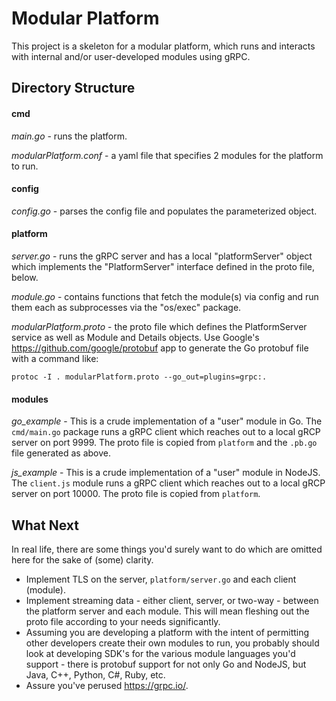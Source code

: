 # Modular Platform #

This project is a skeleton for a modular platform, which runs and interacts with internal and/or user-developed modules using gRPC. 

## Directory Structure ##

#### cmd ####
_main.go_ - runs the platform.

_modularPlatform.conf_ - a yaml file that specifies 2 modules for the platform to run.

#### config ####
_config.go_ - parses the config file and populates the parameterized object.

#### platform ####
_server.go_ - runs the gRPC server and has a local "platformServer" object which implements the "PlatformServer" interface defined in the proto file, below.

_module.go_ - contains functions that fetch the module(s) via config and run them each as subprocesses via the "os/exec" package.

_modularPlatform.proto_ - the proto file which defines the PlatformServer service as well as Module and Details objects. Use Google's https://github.com/google/protobuf app to generate the Go protobuf file with a command like: 

```
protoc -I . modularPlatform.proto --go_out=plugins=grpc:.
```

#### modules ####

_go_example_ - This is a crude implementation of a "user" module in Go. The `cmd/main.go` package runs a gRPC client which reaches out to a local gRCP server on port 9999. The proto file is copied from `platform` and the `.pb.go` file generated as above. 


_js_example_ -  This is a crude implementation of a "user" module in NodeJS. The `client.js` module runs a gRPC client which reaches out to a local gRCP server on port  10000. The proto file is copied from `platform`. 

## What Next ##

In real life, there are some things you'd surely want to do which are omitted here for the sake of (some) clarity. 

- Implement TLS on the server, `platform/server.go` and each client (module). 
- Implement streaming data - either client, server, or two-way - between the platform server and each module. This will mean fleshing out the proto file according to your needs significantly. 
- Assuming you are developing a platform with the intent of permitting other developers create their own modules to run, you probably should look at developing SDK's for the various module languages you'd support - there is protobuf support for not only Go and NodeJS, but Java, C++, Python, C#, Ruby, etc. 
- Assure you've perused https://grpc.io/.


